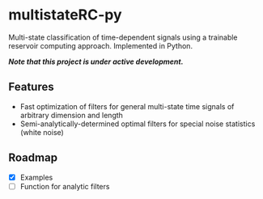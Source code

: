 # multistateRC-py
Multi-state classification of time-dependent signals using a trainable reservoir computing approach.
Implemented in Python.

***Note that this project is under active development.***

## Features
- Fast optimization of filters for general multi-state time signals of arbitrary dimension and length
- Semi-analytically-determined optimal filters for special noise statistics (white noise)

## Roadmap

- [X] Examples
- [ ] Function for analytic filters
